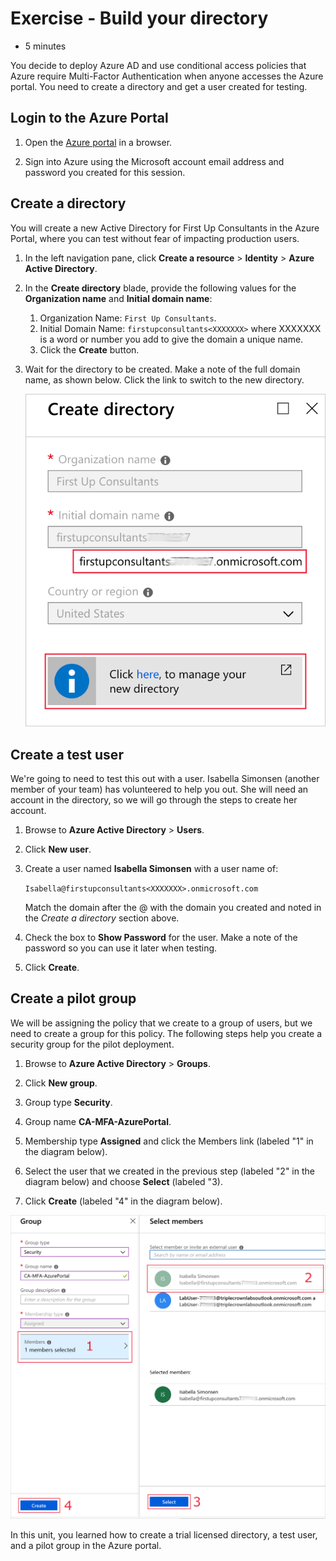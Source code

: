 # Exercise - Build your directory

* 5 minutes

You decide to deploy Azure AD and use conditional access policies that Azure require Multi-Factor Authentication when anyone accesses the Azure portal. You need to create a directory and get a user created for testing.

## Login to the Azure Portal

1. Open the [Azure portal](https://portal.azure.com) in a browser.

2. Sign into Azure using the Microsoft account email address and password you created for this session.

## Create a directory

You will create a new Active Directory for First Up Consultants in the Azure Portal, where you can test without fear of impacting production users.

1. In the left navigation pane, click **Create a resource** > **Identity** > **Azure Active Directory**.

2. In the **Create directory** blade, provide the following values for the **Organization name** and **Initial domain name**:

    1. Organization Name: `First Up Consultants`.
    2. Initial Domain Name: `firstupconsultants<XXXXXXX>` where XXXXXXX is a word or number you add to give the domain a unique name.
    3. Click the **Create** button.

3. Wait for the directory to be created. Make a note of the full domain name, as shown below. Click the link to switch to the new directory.

    ![A screenshot showing Create Active Directory with selection boxes drawing attention to the domain name and the location of the link to click](images/builddirectory1.png)

## Create a test user

We're going to need to test this out with a user. Isabella Simonsen (another member of your team) has volunteered to help you out. She will need an account in the directory, so we will go through the steps to create her account.

1. Browse to **Azure Active Directory** > **Users**.

2. Click **New user**.

3. Create a user named **Isabella Simonsen** with a user name of:

    `Isabella@firstupconsultants<XXXXXXX>.onmicrosoft.com`

    Match the domain after the @ with the domain you created and noted in the _Create a directory_ section above.

4. Check the box to **Show Password** for the user. Make a note of the password so you can use it later when testing.

5. Click **Create**.

## Create a pilot group

We will be assigning the policy that we create to a group of users, but we need to create a group for this policy. The following steps help you create a security group for the pilot deployment.

1. Browse to **Azure Active Directory** > **Groups**.

2. Click **New group**.

3. Group type **Security**.

4. Group name **CA-MFA-AzurePortal**.

5. Membership type **Assigned** and click the Members link (labeled "1" in the diagram below).

6. Select the user that we created in the previous step (labeled "2" in the diagram below) and choose **Select** (labeled "3).

7. Click **Create** (labeled "4" in the diagram below).

![A screenshot showing Create Active Directory Group with selection boxes drawing attention to the previous steps](images/builddirectory2.png)

In this unit, you learned how to create a trial licensed directory, a test user, and a pilot group in the Azure portal.
